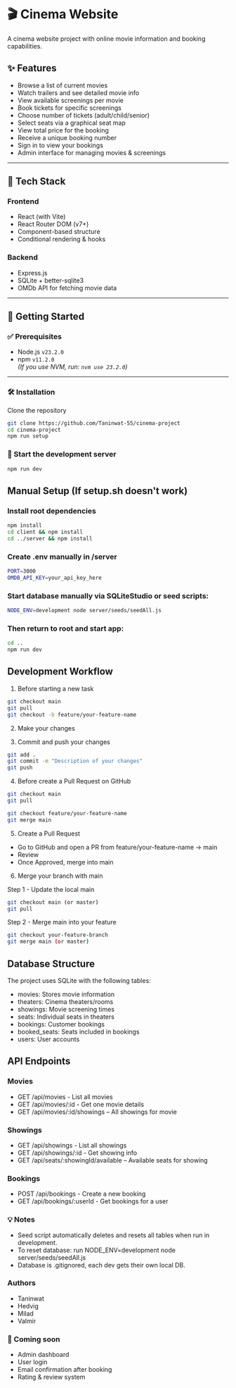 # 🎬 Cinema Website

A cinema website project with online movie information and booking capabilities.

## ✨ Features

- Browse a list of current movies
- Watch trailers and see detailed movie info
- View available screenings per movie
- Book tickets for specific screenings
- Choose number of tickets (adult/child/senior)
- Select seats via a graphical seat map
- View total price for the booking
- Receive a unique booking number
- Sign in to view your bookings
- Admin interface for managing movies & screenings

---

## 🧰 Tech Stack

### Frontend

- React (with Vite)
- React Router DOM (v7+)
- Component-based structure
- Conditional rendering & hooks

### Backend

- Express.js
- SQLite + better-sqlite3
- OMDb API for fetching movie data

---

## 🚀 Getting Started

### ✅ Prerequisites

- Node.js `v23.2.0`
- npm `v11.2.0`  
  _(If you use NVM, run: `nvm use 23.2.0`)_

---

### 🛠 Installation

Clone the repository

```bash
git clone https://github.com/Taninwat-55/cinema-project
cd cinema-project
npm run setup
```

### 🧪 Start the development server

```bash
npm run dev
```

## Manual Setup (If setup.sh doesn't work)

### Install root dependencies

```bash
npm install
cd client && npm install
cd ../server && npm install
```

### Create .env manually in /server

```bash
PORT=3000
OMDB_API_KEY=your_api_key_here
```

### Start database manually via SQLiteStudio or seed scripts:

```bash
NODE_ENV=development node server/seeds/seedAll.js
```

### Then return to root and start app:

```bash
cd ..
npm run dev
```

## Development Workflow

1. Before starting a new task

```bash
git checkout main
git pull
git checkout -b feature/your-feature-name
```

2. Make your changes

3. Commit and push your changes

```bash
git add .
git commit -m "Description of your changes"
git push 
```

4. Before create a Pull Request on GitHub

```bash
git checkout main
git pull

git checkout feature/your-feature-name
git merge main
```

5. Create a Pull Request

- Go to GitHub and open a PR from feature/your-feature-name → main
- Review
- Once Approved, merge into main

6. Merge your branch with main

Step 1 - Update the local main
```bash
git checkout main (or master)
git pull
```

Step 2 - Merge main into your feature
```bash
git checkout your-feature-branch
git merge main (or master)
```

## Database Structure

The project uses SQLite with the following tables:

- movies: Stores movie information
- theaters: Cinema theaters/rooms
- showings: Movie screening times
- seats: Individual seats in theaters
- bookings: Customer bookings
- booked_seats: Seats included in bookings
- users: User accounts

## API Endpoints

### Movies

- GET /api/movies - List all movies
- GET /api/movies/:id - Get one movie details
- GET /api/movies/:id/showings – All showings for movie

### Showings

- GET /api/showings - List all showings
- GET /api/showings/:id - Get showing info
- GET /api/seats/:showingId/available – Available seats for showing

### Bookings

- POST /api/bookings - Create a new booking
- GET /api/bookings/:userId - Get bookings for a user

### 💡 Notes

- Seed script automatically deletes and resets all tables when run in development.
- To reset database: run NODE_ENV=development node server/seeds/seedAll.js
- Database is .gitignored, each dev gets their own local DB.

### Authors

- Taninwat
- Hedvig
- Milad
- Valmir

### 🧼 Coming soon

- Admin dashboard
- User login
- Email confirmation after booking
- Rating & review system
